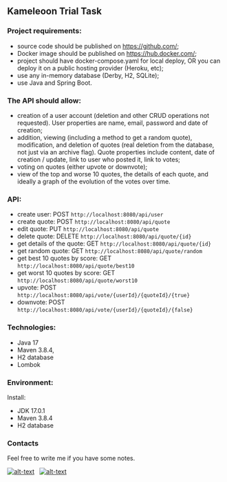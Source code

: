 ## Kameleoon Trial Task

### Project requirements:

- source code should be published on https://github.com/;
- Docker image should be published on https://hub.docker.com/;
- project should have docker-compose.yaml for local deploy, OR you can deploy it on a public hosting provider (Heroku, etc);
- use any in-memory database (Derby, H2, SQLite);
- use Java and Spring Boot.

### The API should allow:

- creation of a user account (deletion and other CRUD operations not requested). User properties are name, email, password and date of creation;
- addition, viewing (including a method to get a random quote), modification, and deletion of quotes (real deletion from the database, not just via an archive flag). Quote properties include content, date of creation / update, link to user who posted it, link to votes;
- voting on quotes (either upvote or downvote);
- view of the top and worse 10 quotes, the details of each quote, and ideally a graph of the evolution of the votes over time.


### API:

- create user: POST ```http://localhost:8080/api/user```
- create quote: POST ```http://localhost:8080/api/quote```
- edit quote: PUT ```http://localhost:8080/api/quote```
- delete quote: DELETE ```http://localhost:8080/api/quote/{id}```
- get details of the quote: GET ```http://localhost:8080/api/quote/{id}```
- get random quote: GET ```http://localhost:8080/api/quote/random```
- get best 10 quotes by score: GET ```http://localhost:8080/api/quote/best10```
- get worst 10 quotes by score: GET ```http://localhost:8080/api/quote/worst10```
- upvote: POST ```http://localhost:8080/api/vote/{userId}/{quoteId}/{true}```
- downvote: POST ```http://localhost:8080/api/vote/{userId}/{quoteId}/{false}```

### Technologies:
- Java 17
- Maven 3.8.4,
- H2 database
- Lombok

### Environment:
Install:
- JDK 17.0.1
- Maven 3.8.4
- H2 database

### Contacts
Feel free to write me if you have some notes.

[![alt-text](https://img.shields.io/badge/-telegram-grey?style=flat&logo=telegram&logoColor=white)](https://t.me/levgross)&nbsp;&nbsp;
[![alt-text](https://img.shields.io/badge/@%20email-005FED?style=flat&logo=mail&logoColor=white)](mailto:levgross@gmail.com)&nbsp;&nbsp;
